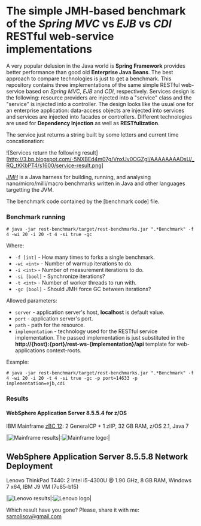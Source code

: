 # The simple **JMH**-based benchmark of the *Spring MVC* vs *EJB* vs *CDI* RESTful web-service implementations

A very popular delusion in the Java world is **Spring Framework** provides better performance than good old **Enterprise Java Beans**. The
best approach to compare technologies is just to get a benchmark. This repository contains three implementations of the same simple
RESTful web-service based on *Spring MVC*, *EJB* and *CDI*, respectively. Services design is the following: resource providers are injected into a 
"service" class and the "service" is injected into a controller. The design looks like the usual one for an enterprise application: data-access 
objects are injected into services and services are injected into facades or controllers. Different technologies are used for **Dependency Injection** 
as well as **RESTfulization**.
 

The service just returns a string built by some letters and current time concationation:

![Services return the following result][http://3.bp.blogspot.com/-5NXBEd4m07g/VnxUv0OGZgI/AAAAAAAADsU/_RQ_tKKbPT4/s1600/service-result.png]


*[JMH](http://openjdk.java.net/projects/code-tools/jmh/ "OpenJDK JMH Tool")* is a Java harness for building, running, and analysing 
nano/micro/milli/macro benchmarks written in Java and other languages targetting the JVM.

The benchmark code contained by the [benchmark code] file.

[benchmarkcode]: rest-benchmark/src/main/java/psamolysov/demo/restws/benchmark/RestImplementationsBenchmark.java

### Benchmark running

```
# java -jar rest-benchmark/target/rest-benchmarks.jar ".*Benchmark" -f 4 -wi 20 -i 20 -t 4 -si true -gc
```

Where:

- `-f [int]` - How many times to forks a single benchmark.
- `-wi <int>` - Number of warmup iterations to do.
- `-i <int>` - Number of measurement iterations to do.
- `-si [bool]` - Synchronize iterations?
- `-t <int>` - Number of worker threads to run with.
- `-gc [bool]` - Should JMH force GC between iterations?


Allowed parameters:

- `server` - application server's host, **localhost** is default value.
- `port` - application server's port.
- `path` - path for the resource.
- `implementation` - technology used for the RESTful service implementation. The passed implementation is just substituted
   in the **http://{host}:{port}/rest-ws-{implementation}/api** template for web-applications context-roots.

Example:

```
# java -jar rest-benchmark/target/rest-benchmarks.jar ".*Benchmark" -f 4 -wi 20 -i 20 -t 4 -si true -gc -p port=14633 -p implementation=ejb,cdi
```

### Results

#### WebSphere Application Server 8.5.5.4 for z/OS


IBM Mainframe [zBC 12]: 2 GeneralCP + 1 zIIP, 32 GB RAM, z/OS 2.1, Java 7

|![Mainframe results][zBC results]|:![Mainframe logo][zBC logo]:|

[zBC 12]: http://www-03.ibm.com/systems/z/hardware/zenterprise/zbc12.html "IBM zEnterprise Business Class 12"
[zBC logo]: http://4.bp.blogspot.com/-8WUs5saIO-I/VnxFsBBW_uI/AAAAAAAADrw/-E7etF9nE2I/s1600/zBC12-small.jpg
[zBC results]: http://3.bp.blogspot.com/-u972deNO6Bs/VnxUv1A6BtI/AAAAAAAADsQ/6iJLVPqdROU/s1600/zBC12-result-t-4.png

WebSphere Application Server 8.5.5.8 Network Deployment
-------------------------------------------------------

Lenovo ThinkPad T440: 2 Intel i5-4300U @ 1.90 GHz, 8 GB RAM, Windows 7 x64, IBM J9 VM (7u85-b15)

|![Lenovo results][Lenovo results]|:![Lenovo logo][Lenovo logo]|

[Lenovo logo]: http://2.bp.blogspot.com/-7-XGK0t7LhM/VnxFsFMk7LI/AAAAAAAADrs/2f6vegROCYA/s1600/Lenovo-small.jpg
[Lenovo results]: http://2.bp.blogspot.com/-Sle_djldiIw/VnxIq1tBVfI/AAAAAAAADsA/PaPzK50uNYg/s1600/Lenovo-result-t-4.png

Which result have you gone? Please, share it with me: <samolisov@gmail.com>


